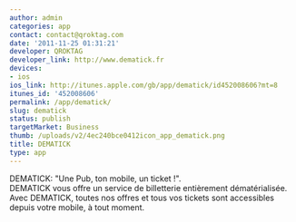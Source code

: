 ```yaml
---
author: admin
categories: app
contact: contact@qroktag.com
date: '2011-11-25 01:31:21'
developer: QROKTAG
developer_link: http://www.dematick.fr
devices: 
- ios
ios_link: http://itunes.apple.com/gb/app/dematick/id452008606?mt=8
itunes_id: '452008606'
permalink: /app/dematick/
slug: dematick
status: publish
targetMarket: Business
thumb: /uploads/v2/4ec240bce0412icon_app_dematick.png
title: DEMATICK
type: app
---
```


DEMATICK: "Une Pub, ton mobile, un ticket !".<br />
DEMATICK vous offre un service de billetterie entièrement dématérialisée. <br />
Avec DEMATICK, toutes nos offres et tous vos tickets sont accessibles depuis votre mobile, à tout moment.